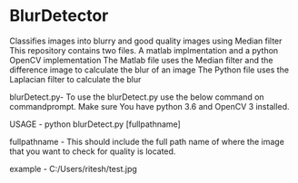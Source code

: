 # BlurDetector
Classifies images into blurry and good quality images using Median filter
This repository contains two files.
A matlab implmentation and a python OpenCV implementation
The Matlab file uses the Median filter and the difference image to calculate the blur of an image
The Python file uses the Laplacian filter to calculate the blur

blurDetect.py- To use the blurDetect.py use the below command on commandprompt. Make sure You have python 3.6 and OpenCV 3 installed.

USAGE - python blurDetect.py [fullpathname]

fullpathname - This should include the full path name of where the image that you want to check for quality is located.

example - C:/Users/ritesh/test.jpg

